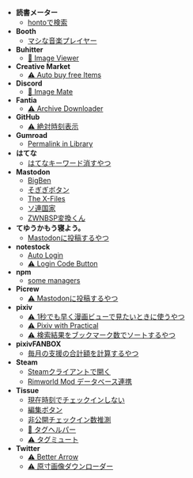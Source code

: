 -   **読書メーター**
    -   [hontoで検索](userscript/bookmeter/search-in-honto)
-   **Booth**
    -   [マシな音楽プレイヤー](userscript/booth/still-better-player)
-   **Buhitter**
    -   [🚧 Image Viewer](userscript/buhitter/image-viewer)
-   **Creative Market**
    -   [⚠️ Auto buy free Items](userscript/creativemarket/auto-buy-free-items)
-   **Discord**
    -   [🚧 Image Mate](userscript/discord/image-mate)
-   **Fantia**
    -   [⚠️ Archive Downloader](userscript/fantia/archive-downloader)
-   **GitHub**
    -   [⚠️ 絶対時刻表示](userscript/github/absolute-time-display)
-   **Gumroad**
    -   [Permalink in Library](userscript/gumroad/permalink-In-library)
-   **はてな**
    -   [はてなキーワード消すやつ](userscript/hatena/remove-hatena-keyword)
-   **Mastodon**
    -   [BigBen](userscript/mastodon/big-ben)
    -   [そぎぎボタン](userscript/mastodon/sogigi)
    -   [The X-Files](userscript/mastodon/the-x-files)
    -   [ソ連国家](userscript/mastodon/ussr)
    -   [ZWNBSP変換くん](userscript/mastodon/zwnbsp-button)
-   **てゆうかもう寝よう。**
    -   [Mastodonに投稿するやつ](userscript/mouneyou/mastodon-integration)
-   **notestock**
    -   [Auto Login](userscript/notestock/auto-login)
    -   [⚠️ Login Code Button](userscript/notestock/login-code-button)
-   **npm**
    -   [some managers](userscript/npm/some-manager)
-   **Picrew**
    -   [⚠️ Mastodonに投稿するやつ](userscript/picrew/mastodon-integration)
-   **pixiv**
    -   [⚠️ 1秒でも早く漫画ビューで見たいときに使うやつ](userscript/pixiv/add-manga-view-button)
    -   [⚠️ Pixiv with Practical](userscript/pixiv/pixiv-with-practical)
    -   [⚠️ 検索結果をブックマーク数でソートするやつ](userscript/pixiv/sort-search-result)
-   **pixivFANBOX**
    -   [毎月の支援の合計額を計算するやつ](userscript/pixivfanbox/count-total-support-for-creators)
-   **Steam**
    -   [Steamクライアントで開く](userscript/steam-community/open-in-client)
    -   [Rimworld Mod データベース連携](userscript/steam-community/rimworld-moddb-integration)
-   **Tissue**
    -   [現在時刻でチェックインしない](userscript/tissue/dont-realtime-checkin)
    -   [編集ボタン](userscript/tissue/edit-button)
    -   [非公開チェックイン数推測](userscript/tissue/guess-private-checkin-counts)
    -   [🚧 タグヘルパー](userscript/tissue/tag-helper)
    -   [⚠️ タグミュート](userscript/tissue/tag-mute)
-   **Twitter**
    -   [⚠️ Better Arrow](userscript/twitter/better-arrow)
    -   [⚠️ 原寸画像ダウンローダー](userscript/twitter/download-original-image)
